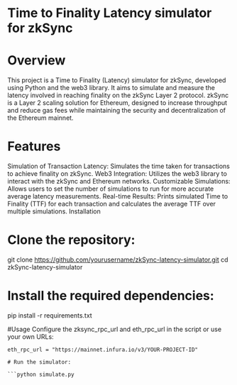 # Time to Finality Latency simulator for zkSync
# Overview
This project is a Time to Finality (Latency) simulator for zkSync, developed using Python and the web3 library. It aims to simulate and measure the latency involved in reaching finality on the zkSync Layer 2 protocol. zkSync is a Layer 2 scaling solution for Ethereum, designed to increase throughput and reduce gas fees while maintaining the security and decentralization of the Ethereum mainnet.

# Features
Simulation of Transaction Latency: Simulates the time taken for transactions to achieve finality on zkSync.
Web3 Integration: Utilizes the web3 library to interact with the zkSync and Ethereum networks.
Customizable Simulations: Allows users to set the number of simulations to run for more accurate average latency measurements.
Real-time Results: Prints simulated Time to Finality (TTF) for each transaction and calculates the average TTF over multiple simulations.
Installation

# Clone the repository:

git clone https://github.com/yourusername/zkSync-latency-simulator.git
cd zkSync-latency-simulator

# Install the required dependencies:

pip install -r requirements.txt

#Usage
Configure the zksync_rpc_url and eth_rpc_url in the script or use your own URLs:


```zksync_rpc_url = "https://mainnet.era.zksync.io"
eth_rpc_url = "https://mainnet.infura.io/v3/YOUR-PROJECT-ID"

# Run the simulator:

```python simulate.py

